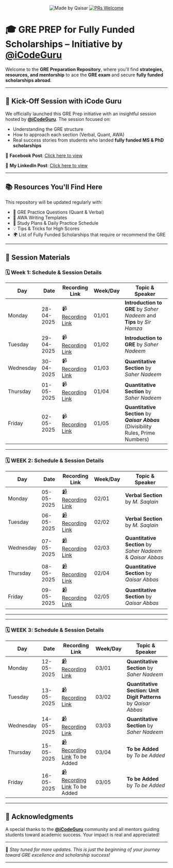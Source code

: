 <div align="center">

![Made by Qaisar](https://img.shields.io/badge/Made%20by-Qaisar%20Abbas-blueviolet)
[![PRs Welcome](https://img.shields.io/badge/PRs-welcome-brightgreen.svg?style=flat-square)](http://makeapullrequest.com)

</div>

# 🎓 GRE PREP for Fully Funded Scholarships – Initiative by [@iCodeGuru](https://www.facebook.com/photo?fbid=1280869364044541&set=a.260463502751804)

Welcome to the **GRE Preparation Repository**, where you'll find **strategies, resources, and mentorship** to ace the **GRE exam** and secure **fully funded scholarships abroad**.

---

## 🚀 Kick-Off Session with iCode Guru

We officially launched this GRE Prep initiative with an insightful session hosted by **[@iCodeGuru](https://www.facebook.com/iCodeguru)**. The session focused on:

* Understanding the GRE structure
* How to approach each section (Verbal, Quant, AWA)
* Real success stories from students who landed **fully funded MS & PhD scholarships**

🎥 **Facebook Post**: [Click here to view](https://www.facebook.com/photo?fbid=1280869364044541&set=a.260463502751804)

🎥 **My LinkedIn Post**: [Click here to view](https://www.linkedin.com/feed/update/urn:li:activity:7321533184330870785/)

---

## 📚 Resources You'll Find Here

This repository will be updated regularly with:

* 📄 GRE Practice Questions (Quant & Verbal)
* 🧠 AWA Writing Templates
* 📝 Study Plans & Daily Practice Schedule
* 💡 Tips & Tricks for High Scores
* 🌍 List of Fully Funded Scholarships that require or recommend the GRE

---

## 🧾 Session Materials
### 🗓️ Week 1: Schedule & Session Details
| Day       | Date       | Recording Link         | Week/Day | Topic & Speaker                                                       |
| --------- | ---------- | ---------------------- | -------- | --------------------------------------------------------------------- |
| Monday    | 28-04-2025 | 📹[Recording Link](https://www.facebook.com/iCodeguru/videos/1213629713507782/) | 01/01    | **Introduction to GRE** by *Saher Nadeem* and **Tips** by *Sir Hamza* |
| Tuesday   | 29-04-2025 | 📹[Recording Link](https://www.facebook.com/iCodeguru/videos/474451895693755/) | 01/02    | **Introduction to GRE** by *Saher Nadeem*                             |
| Wednesday | 30-04-2025 | 📹[Recording Link](https://www.facebook.com/iCodeguru/videos/9719853561413247/) | 01/03    | **Quantitative Section** by *Saher Nadeem*                            |
| Thursday  | 01-05-2025 | 📹[Recording Link](https://www.facebook.com/iCodeguru/videos/1325278021914131/) | 01/04    | **Quantitative Section** by *Saher Nadeem*                            |
| Friday    | 02-05-2025 | 📹[Recording Link](https://www.facebook.com/iCodeguru/videos/743249154691891/) | 01/05    | **Quantitative Section** by ***Qaisar Abbas***<br> (Divisibility Rules, Prime Numbers)                            |

---

### 🗓️ WEEK 2: Schedule & Session Details

| Day       | Date        | Recording Link     | Week/Day | Topic & Speaker                                |
|-----------|-------------|--------------------|----------|------------------------------------------------|
| Monday    | 05-05-2025  | [📹 Recording Link](https://www.facebook.com/iCodeguru/videos/1384073866121529/) | 02/01   | **Verbal Section** by *M. Saqlain*             |
| Tuesday   | 06-05-2025  | [📹 Recording Link](https://www.facebook.com/iCodeguru/videos/2084698832053073/) | 02/02   | **Verbal Section** by *M. Saqlain*             |
| Wednesday | 07-05-2025  | [📹 Recording Link](https://www.facebook.com/iCodeguru/videos/1041939434501629/) | 02/03   | **Quantitative Section** by *Saher Nadeem* & *Qaisar Abbas* |
| Thursday  | 08-05-2025  | [📹 Recording Link](https://www.facebook.com/iCodeguru/videos/672796318944383/) | 02/04   | **Quantitative Section** by *Qaisar Abbas*     |
| Friday    | 09-05-2025  | [📹 Recording Link](https://www.facebook.com/iCodeguru/videos/694213700082818/) | 02/05   | **Quantitative Section** by *Qaisar Abbas*       |

---
---

### 🗓️ WEEK 3: Schedule & Session Details

| Day       | Date        | Recording Link     | Week/Day | Topic & Speaker                                |
|-----------|-------------|--------------------|----------|------------------------------------------------|
| Monday    | 12-05-2025  | [📹 Recording Link](https://www.facebook.com/iCodeguru/videos/1345212476767862/) | 03/01   | **Quantitative Section** by *Saher Nadeem*    |
| Tuesday   | 13-05-2025  | [📹 Recording Link](https://www.facebook.com/iCodeguru/videos/673559232052395/) | 03/02   | **Quantitative Section: Unit Digit Patterns** by *Qaisar Abbas*      |
| Wednesday | 14-05-2025  | [📹 Recording Link](https://www.facebook.com/iCodeguru/videos/1492216098609275/) | 03/03   | **Quantitative Section** by *Saher Nadeem*      |
| Thursday  | 15-05-2025  | [📹 Recording Link]() To be Added | 03/04   | **To be Added** by *To be Added*      |
| Friday    | 16-05-2025  | [📹 Recording Link]() To be Added | 03/05   | **To be Added** by *To be Added*      |

---
## 🙌 Acknowledgments

A special thanks to the **[@iCodeGuru](https://www.facebook.com/icodeguru)** community and all mentors guiding students toward academic success. Your impact is real and appreciated!

---

📌 *Stay tuned for more updates. This is just the beginning of your journey toward GRE excellence and scholarship success!*

---
